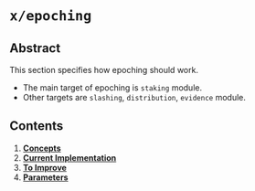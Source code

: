 <!--
order: 20
title: Epoching Overview
parent:
  title: "epoching"
-->

# `x/epoching`

## Abstract

This section specifies how epoching should work.

- The main target of epoching is `staking` module.
- Other targets are `slashing`, `distribution`, `evidence` module.

## Contents

1. **[Concepts](01_concepts.md)**
2. **[Current Implementation](02_current_implementation.md)**
3. **[To Improve](03_to_improve.md)**
4. **[Parameters](04_params.md)**
